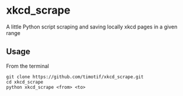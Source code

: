 # xkcd_scrape

A little Python script scraping and saving locally xkcd pages in a given range

  

## Usage

From the terminal

    git clone https://github.com/timotif/xkcd_scrape.git
    cd xkcd_scrape
    python xkcd_scrape <from> <to>